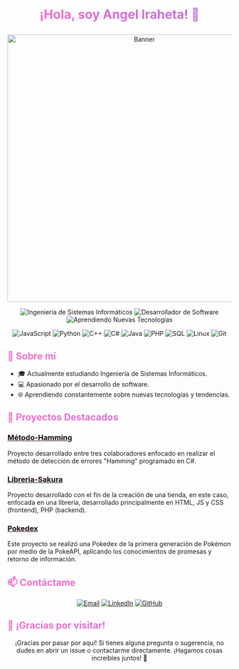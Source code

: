 # <p align="center">¡Hola, soy Angel Iraheta! 👋</p>

<div align="center">
    <img src="https://www.xtrafondos.com/wallpapers/resized/programacion-computadora-y-lentes-10837.jpg?s=large" alt="Banner" width="600"/>
</div>

<p align="center">
    <img src="https://img.shields.io/badge/Estudiante%20de-Ingeniería%20de%20Sistemas%20Informáticos-blue" alt="Ingeniería de Sistemas Informáticos"/>
    <img src="https://img.shields.io/badge/Desarrollador-Apasionado%20por%20el%20software-red" alt="Desarrollador de Software"/>
    <img src="https://img.shields.io/badge/Aprendiendo-Nuevas%20tecnologías-green" alt="Aprendiendo Nuevas Tecnologías"/>
</p>

<p align="center">
    <img src="https://img.shields.io/badge/JavaScript-F7DF1E?style=flat-square&logo=javascript&logoColor=black" alt="JavaScript"/>
    <img src="https://img.shields.io/badge/Python-3776AB?style=flat-square&logo=python&logoColor=white" alt="Python"/>
    <img src="https://img.shields.io/badge/C++-00599C?style=flat-square&logo=c%2B%2B&logoColor=white" alt="C++"/>
    <img src="https://img.shields.io/badge/C%23-239120?style=flat-square&logo=c-sharp&logoColor=white" alt="C#"/>
    <img src="https://img.shields.io/badge/Java-007396?style=flat-square&logo=java&logoColor=white" alt="Java"/>
    <img src="https://img.shields.io/badge/PHP-777BB4?style=flat-square&logo=php&logoColor=white" alt="PHP"/>
    <img src="https://img.shields.io/badge/SQL-4479A1?style=flat-square&logo=postgresql&logoColor=white" alt="SQL"/>
    <img src="https://img.shields.io/badge/Linux-FCC624?style=flat-square&logo=linux&logoColor=black" alt="Linux"/>
    <img src="https://img.shields.io/badge/Git-F05032?style=flat-square&logo=git&logoColor=white" alt="Git"/>
</p>

## 🚀 Sobre mí

- 🎓 Actualmente estudiando Ingeniería de Sistemas Informáticos.
- 💻 Apasionado por el desarrollo de software.
- 🌐 Aprendiendo constantemente sobre nuevas tecnologías y tendencias.

## 🚀 Proyectos Destacados

### [Método-Hamming](https://github.com/AngeLSanchez210/Metodo-Hamming.git)
Proyecto desarrollado entre tres colaboradores enfocado en realizar el método de detección de errores "Hamming" programado en C#.

### [Libreria-Sakura](https://github.com/Isaac684/SakurasBookstore.git)
Proyecto desarrollado con el fin de la creación de una tienda, en este caso, enfocada en una librería, desarrollado principalmente en HTML, JS y CSS (frontend), PHP (backend).

### [Pokedex](https://github.com/Isaac684/TPI_Pokedex.git)
Este proyecto se realizó una Pokedex de la primera generación de Pokémon por medio de la PokeAPI, aplicando los conocimientos de promesas y retorno de información.

## 📫 Contáctame

<p align="center">
    <a href="mailto:angelsanchezafis@gmail.com"><img src="https://img.shields.io/badge/Email-D14836?style=flat-square&logo=gmail&logoColor=white" alt="Email"/></a>
    <a href="https://www.linkedin.com/in/angel-iraheta/"><img src="https://img.shields.io/badge/LinkedIn-0077B5?style=flat-square&logo=linkedin&logoColor=white" alt="LinkedIn"/></a>
    <a href="https://github.com/AngeLSanchez210"><img src="https://img.shields.io/badge/GitHub-100000?style=flat-square&logo=github&logoColor=white" alt="GitHub"/></a>
</p>

## 🎉 ¡Gracias por visitar!

<p align="center">
    ¡Gracias por pasar por aquí! Si tienes alguna pregunta o sugerencia, no dudes en abrir un issue o contactarme directamente. ¡Hagamos cosas increíbles juntos! 🚀
</p>

<style>
    @keyframes gradient {
        0% {
            background-position: 0% 50%;
        }
        50% {
            background-position: 100% 50%;
        }
        100% {
            background-position: 0% 50%;
        }
    }

    h1, h2, h3, h4, h5, h6 {
        background: linear-gradient(45deg, #ff6ec4, #7873f5, #5eb3f8);
        background-size: 400% 400%;
        animation: gradient 15s ease infinite;
        color: transparent;
        background-clip: text;
        -webkit-background-clip: text;
    }
</style>


